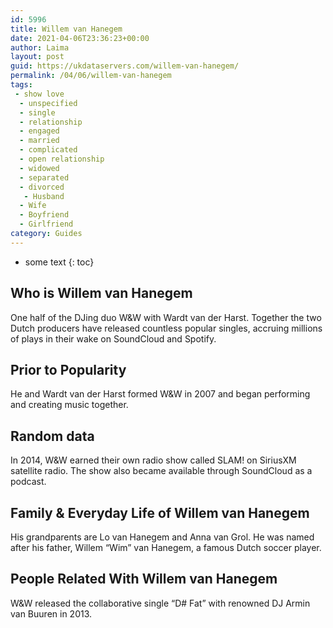 ```yaml
---
id: 5996
title: Willem van Hanegem
date: 2021-04-06T23:36:23+00:00
author: Laima
layout: post
guid: https://ukdataservers.com/willem-van-hanegem/
permalink: /04/06/willem-van-hanegem
tags:
 - show love
  - unspecified
  - single
  - relationship
  - engaged
  - married
  - complicated
  - open relationship
  - widowed
  - separated
  - divorced
   - Husband
  - Wife
  - Boyfriend
  - Girlfriend
category: Guides
---
```


* some text
{: toc}


## Who is Willem van Hanegem
                  
                  
                  
One half of the DJing duo W&W with Wardt van der Harst. Together the two Dutch producers have released countless popular singles, accruing millions of plays in their wake on SoundCloud and Spotify.
                  
              
            
              
            
                
                
                
## Prior to Popularity
                  
                  
                  
He and Wardt van der Harst formed W&W in 2007 and began performing and creating music together.
                  
              
            
              
            
                
                
                
## Random data
                  
                  
                  
In 2014, W&W earned their own radio show called SLAM! on SiriusXM satellite radio. The show also became available through SoundCloud as a podcast.
                  
              
            
              
            
                
                
                
## Family & Everyday Life of Willem van Hanegem
                  
                  
                  
His grandparents are Lo van Hanegem and Anna van Grol. He was named after his father, Willem &#8220;Wim&#8221; van Hanegem, a famous Dutch soccer player.
                  
              
            
              
            
                
                
                
## People Related With Willem van Hanegem
                  
                  
                  
W&W released the collaborative single &#8220;D# Fat&#8221; with renowned DJ Armin van Buuren in 2013.
                  
              
            
              
            
                
              
            
              
              
            
            
              
            
          
          
          